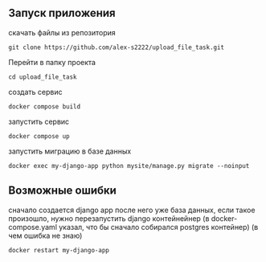 ## Запуск приложения

скачать файлы из репозитория
```
git clone https://github.com/alex-s2222/upload_file_task.git
```

Перейти в папку проекта
```
cd upload_file_task
```

создать сервис
```
docker compose build 
```

запустить сервис
```
docker compose up
```

запустить миграцию в базе данных
```
docker exec my-django-app python mysite/manage.py migrate --noinput
```

## Возможные ошибки

сначало создается django app после него уже база данных, если такое произошло, нужно перезапустить django контейнейнер (в docker-compose.yaml указал, что бы сначало собирался postgres контейнер) (в чем ошибка не знаю)
```
docker restart my-django-app
```
